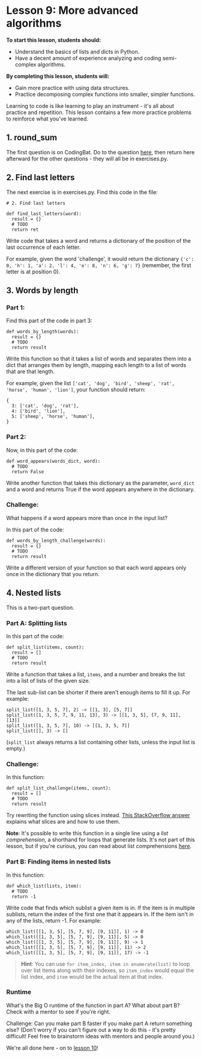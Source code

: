 # Lesson 9: More advanced algorithms

**To start this lesson, students should:**

* Understand the basics of lists and dicts in Python.
* Have a decent amount of experience analyzing and coding semi-complex algorithms.

**By completing this lesson, students will:**

* Gain more practice with using data structures.
* Practice decomposing complex functions into smaller, simpler functions.

Learning to code is like learning to play an instrument - it's all about practice and repetition. This lesson contains a few more practice problems to reinforce what you've learned.

## 1. round_sum

The first question is on CodingBat. Do to the question [here](http://codingbat.com/prob/p179960), then return here afterward for the other questions - they will all be in exercises.py.

## 2. Find last letters

The next exercise is in exercises.py. Find this code in the file:

	# 2. Find last letters
	
	def find_last_letters(word):
	  result = {}
	  # TODO
	  return ret

Write code that takes a word and returns a dictionary of the position of the last occurrence of each letter. 

For example, given the word 'challenge', it would return the dictionary `{'c': 0, 'h': 1, 'a': 2, 'l': 4, 'e': 8, 'n': 6, 'g': 7}` (remember, the first letter is at position 0).

## 3. Words by length

### Part 1:

Find this part of the code in part 3:

	def words_by_length(words):
	  result = {}
	  # TODO
	  return result

Write this function so that it takes a list of words and separates them into a dict that arranges them by length, mapping each length to a list of words that are that length.

For example, given the list `['cat', 'dog', 'bird', 'sheep', 'rat', 'horse', 'human', 'lion']`, your function should return:

	{
	  3: ['cat', 'dog', 'rat'],
	  4: ['bird', 'lion'],
	  5: ['sheep', 'horse', 'human'],
	}
	
### Part 2:

Now, in this part of the code:

	def word_appears(words_dict, word):
	  # TODO
	  return False

Write another function that takes this dictionary as the parameter, `word_dict` and a word and returns True if the word appears anywhere in the dictionary.

### Challenge:

What happens if a word appears more than once in the input list? 

In this part of the code:

	def words_by_length_challenge(words):
	  result = {}
	  # TODO
	  return result

Write a different version of your function so that each word appears only once in the dictionary that you return.

## 4. Nested lists

This is a two-part question.

### Part A: Splitting lists

In this part of the code:

	def split_list(items, count):
	  result = []
	  # TODO
	  return result

Write a function that takes a list, `items`, and a number and breaks the list into a list of lists of the given size. 

The last sub-list can be shorter if there aren't enough items to fill it up. For example:

	split_list([1, 3, 5, 7], 2) -> [[1, 3], [5, 7]]
	split_list([1, 3, 5, 7, 9, 11, 13], 3) -> [[1, 3, 5], [7, 9, 11], [13]]
	split_list([1, 3, 5, 7], 10) -> [[1, 3, 5, 7]]
	split_list([], 3) -> []

(`split_list` always returns a list containing other lists, unless the input list is empty.)

### Challenge: 

In this function:

	def split_list_challenge(items, count):
	  result = []
	  # TODO
	  return result

Try rewriting the function using slices instead. [This StackOverflow answer](https://stackoverflow.com/a/509295) explains what slices are and how to use them.

**Note**: It's possible to write this function in a single line using a *list comprehension*, a shorthand for loops that generate lists. It's not part of this lesson, but if you're curious, you can read about list comprehensions [here](http://www.pythonforbeginners.com/basics/list-comprehensions-in-python).

### Part B: Finding items in nested lists

In this function:

	def which_list(lists, item):
	  # TODO
	  return -1

Write code that finds which sublist a given item is in. If the item is in multiple sublists, return the index of the first one that it appears in. If the item isn't in any of the lists, return -1. For example:

	which_list([[1, 3, 5], [5, 7, 9], [9, 11]], 1) -> 0
	which_list([[1, 3, 5], [5, 7, 9], [9, 11]], 5) -> 0
	which_list([[1, 3, 5], [5, 7, 9], [9, 11]], 9) -> 1
	which_list([[1, 3, 5], [5, 7, 9], [9, 11]], 11) -> 2
	which_list([[1, 3, 5], [5, 7, 9], [9, 11]], 17) -> -1

> **Hint**: You can use `for item_index, item in enumerate(list)` to loop over list items along with their indexes, so `item_index` would equal the list index, and `item` would be the actual item at that index.

### Runtime

What's the Big O runtime of the function in part A? What about part B? Check with a mentor to see if you're right.

Challenge: Can you make part B faster if you make part A return something else? (Don't worry if you can't figure out a way to do this - it's pretty difficult! Feel free to brainstorm ideas with mentors and people around you.)

We're all done here - on to [lesson 10](../Lesson10)!
